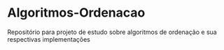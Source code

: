 # Algoritmos-Ordenacao
Repositório para projeto de estudo sobre algoritmos de ordenação e sua respectivas implementações
